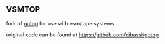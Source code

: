 ## VSMTOP

fork of [gotop](https://github.com/cjbassi/termui) for use with vsm/tape systems

original code can be found at https://github.com/cjbassi/gotop
